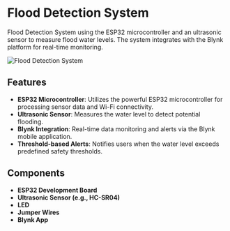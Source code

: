 # Flood Detection System

Flood Detection System using the ESP32 microcontroller and an ultrasonic sensor to measure flood water levels. The system integrates with the Blynk platform for real-time monitoring.

![Flood Detection System](https://thumbs.wokwi.com/projects/405366552999666689/thumbnail.jpg?tile&t=1722849413488)

## Features

- **ESP32 Microcontroller**: Utilizes the powerful ESP32 microcontroller for processing sensor data and Wi-Fi connectivity.
- **Ultrasonic Sensor**: Measures the water level to detect potential flooding.
- **Blynk Integration**: Real-time data monitoring and alerts via the Blynk mobile application.
- **Threshold-based Alerts**: Notifies users when the water level exceeds predefined safety thresholds.

## Components

- **ESP32 Development Board**
- **Ultrasonic Sensor (e.g., HC-SR04)**
- **LED**
- **Jumper Wires**
- **Blynk App**

